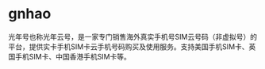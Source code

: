 # gnhao
光年号也称光年云号，是一家专门销售海外真实手机号SIM云号码（非虚拟号）的平台，提供实卡手机SIM卡云手机号码购买及使用服务。支持美国手机SIM卡、英国手机SIM卡、中国香港手机SIM卡等。

